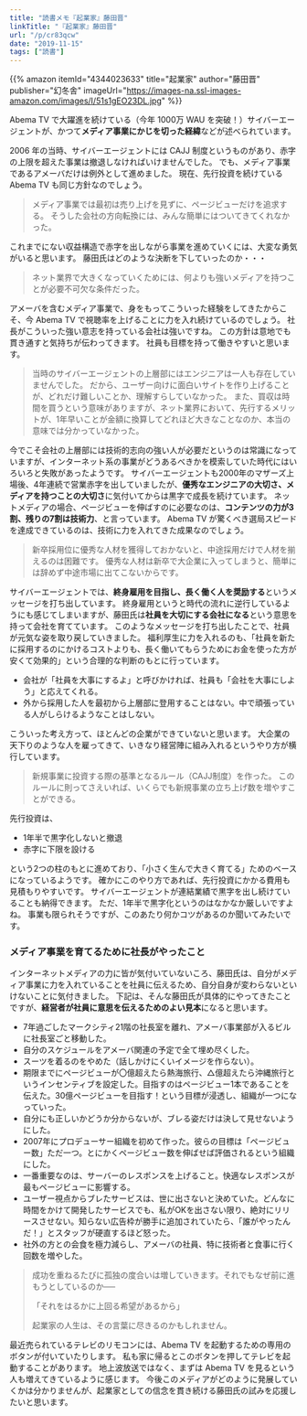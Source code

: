 ```yaml
---
title: "読書メモ『起業家』藤田晋"
linkTitle: "『起業家』藤田晋"
url: "/p/cr83qcw"
date: "2019-11-15"
tags: ["読書"]
---
```


{{% amazon
  itemId="4344023633"
  title="起業家"
  author="藤田晋"
  publisher="幻冬舎"
  imageUrl="https://images-na.ssl-images-amazon.com/images/I/51s1gEO23DL.jpg"
%}}

Abema TV で大躍進を続けている（今年 1000万 WAU を突破！）サイバーエージェントが、かつて**メディア事業にかじを切った経緯**などが述べられています。

2006 年の当時、サイバーエージェントには CAJJ 制度というものがあり、赤字の上限を超えた事業は撤退しなければいけませんでした。
でも、メディア事業であるアメーバだけは例外として進めました。
現在、先行投資を続けている Abema TV も同じ方針なのでしょう。

> メディア事業では最初は売り上げを見ずに、ページビューだけを追求する。
> そうした会社の方向転換には、みんな簡単にはついてきてくれなかった。

これまでにない収益構造で赤字を出しながら事業を進めていくには、大変な勇気がいると思います。
藤田氏はどのような決断を下していったのか・・・

> ネット業界で大きくなっていくためには、何よりも強いメディアを持つことが必要不可欠な条件だった。

アメーバを含むメディア事業で、身をもってこういった経験をしてきたからこそ、今 Abema TV で視聴率を上げることに力を入れ続けているのでしょう。
社長がこういった強い意志を持っている会社は強いですね。
この方針は意地でも貫き通すと気持ちが伝わってきます。
社員も目標を持って働きやすいと思います。

> 当時のサイバーエージェントの上層部にはエンジニアは一人も存在していませんでした。
> だから、ユーザー向けに面白いサイトを作り上げることが、どれだけ難しいことか、理解すらしていなかった。
> また、買収は時間を買うという意味がありますが、ネット業界において、先行するメリットが、1年早いことが金額に換算してどれほど大きなことなのか、本当の意味では分かっていなかった。

今でこそ会社の上層部には技術的志向の強い人が必要だというのは常識になっていますが、インターネット系の事業がどうあるべきかを模索していた時代にはいろいろと失敗があったようです。
サイバーエージェントも2000年のマザーズ上場後、4年連続で営業赤字を出していましたが、**優秀なエンジニアの大切さ、メディアを持つことの大切さ**に気付いてからは黒字で成長を続けています。
ネットメディアの場合、ページビューを伸ばすのに必要なのは、**コンテンツの力が3割、残りの7割は技術力**、と言っています。
Abema TV が驚くべき選局スピードを達成できているのは、技術に力を入れてきた成果なのでしょう。

> 新卒採用位に優秀な人材を獲得しておかないと、中途採用だけで人材を揃えるのは困難です。
> 優秀な人材は新卒で大企業に入ってしまうと、簡単には辞めず中途市場に出てこないからです。

サイバーエージェントでは、**終身雇用を目指し、長く働く人を奨励する**というメッセージを打ち出しています。
終身雇用というと時代の流れに逆行しているようにも感じてしまいますが、藤田氏は**社員を大切にする会社になる**という意思を持って会社を育てています。
このようなメッセージを打ち出したことで、社員が元気な姿を取り戻していきました。
福利厚生に力を入れるのも、「社員を新たに採用するのにかけるコストよりも、長く働いてもらうためにお金を使った方が安くて効果的」という合理的な判断のもとに行っています。

* 会社が「社員を大事にするよ」と呼びかければ、社員も「会社を大事にしよう」と応えてくれる。
* 外から採用した人を最初から上層部に登用することはない。中で頑張っている人がしらけるようなことはしない。

こういった考え方って、ほとんどの企業ができていないと思います。
大企業の天下りのような人を雇ってきて、いきなり経営陣に組み入れるというやり方が横行しています。

> 新規事業に投資する際の基準となるルール（CAJJ制度）を作った。
> このルールに則ってさえいれば、いくらでも新規事業の立ち上げ数を増やすことができる。

先行投資は、

* 1年半で黒字化しないと撤退
* 赤字に下限を設ける

という2つの柱のもとに進めており、「小さく生んで大きく育てる」ためのベースになっているようです。
確かにこのやり方であれば、先行投資にかかる費用も見積もりやすいです。
サイバーエージェントが連結業績で黒字を出し続けていることも納得できます。
ただ、1年半で黒字化というのはなかなか厳しいですよね。
事業も限られそうですが、このあたり何かコツがあるのか聞いてみたいです。

### メディア事業を育てるために社長がやったこと

インターネットメディアの力に皆が気付いていないころ、藤田氏は、自分がメディア事業に力を入れていることを社員に伝えるため、自分自身が変わらないといけないことに気付きました。
下記は、そんな藤田氏が具体的にやってきたことですが、**経営者が社員に意思を伝えるためのよい見本**になると思います。

* 7年過ごしたマークシティ21階の社長室を離れ、アメーバ事業部が入るビルに社長室ごと移動した。
* 自分のスケジュールをアメーバ関連の予定で全て埋め尽くした。
* スーツを着るのをやめた（話しかけにくいイメージを作らない）。
* 期限までにページビューが〇億超えたら熱海旅行、△億超えたら沖縄旅行というインセンティブを設定した。目指すのはページビュー1本であることを伝えた。30億ページビューを目指す！という目標が浸透し、組織が一つになっていった。
* 自分にも正しいかどうか分からないが、ブレる姿だけは決して見せないようにした。
* 2007年にプロデューサー組織を初めて作った。彼らの目標は「ページビュー数」ただ一つ。とにかくページビュー数を伸ばせば評価されるという組織にした。
* 一番重要なのは、サーバーのレスポンスを上げること。快適なレスポンスが最もページビューに影響する。
* ユーザー視点からブレたサービスは、世に出さないと決めていた。どんなに時間をかけて開発したサービスでも、私がOKを出さない限り、絶対にリリースさせない。知らない広告枠が勝手に追加されていたら、「誰がやったんだ！」とスタッフが硬直するほど怒った。
* 社外の方との会食を極力減らし、アメーバの社員、特に技術者と食事に行く回数を増やした。

> 成功を重ねるたびに孤独の度合いは増していきます。それでもなぜ前に進もうとしているのか──
>
> 「それをはるかに上回る希望があるから」
>
> 起業家の人生は、その言葉に尽きるのかもしれません。

最近売られているテレビのリモコンには、Abema TV を起動するための専用のボタンが付いていたりします。
私も家に帰るとこのボタンを押してテレビを起動することがあります。
地上波放送ではなく、まずは Abema TV を見るという人も増えてきているように感じます。
今後このメディアがどのように発展していくかは分かりませんが、起業家としての信念を貫き続ける藤田氏の試みを応援したいと思います。

